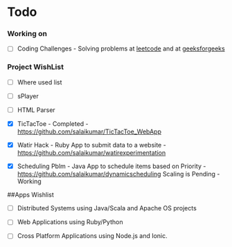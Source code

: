 # Todo

### Working on
 - [ ] Coding Challenges      - Solving problems at [leetcode](https://leetcode.com/problemset/algorithms/)
                                and at [geeksforgeeks](http://www.geeksforgeeks.org/)


### Project WishList 
 - [ ] Where used list      
 - [ ] sPlayer              
 - [ ] HTML Parser          
 - [X] TicTacToe            - Completed - <https://github.com/salaikumar/TicTacToe_WebApp>
 - [X] Watir Hack           - Ruby App to submit data to a website - https://github.com/salaikumar/watirexperimentation
 - [X] Scheduling Pblm      - Java App to schedule items based on Priority - https://github.com/salaikumar/dynamicscheduling
                              Scaling is Pending - Working
 

##Apps Wishlist
- [ ] Distributed Systems using Java/Scala and Apache OS projects
- [ ] Web Applications using Ruby/Python
- [ ] Cross Platform Applications using Node.js and Ionic. 


